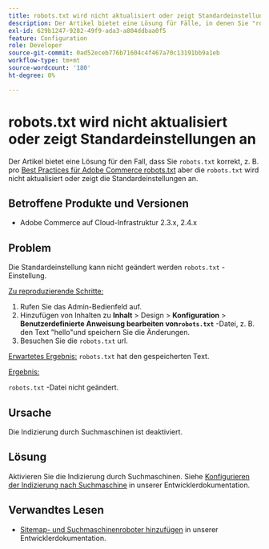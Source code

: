 ```yaml
---
title: robots.txt wird nicht aktualisiert oder zeigt Standardeinstellungen an
description: Der Artikel bietet eine Lösung für Fälle, in denen Sie "robots.txt"richtig konfiguriert haben, z. B. per [Best Practices für Adobe Commerce robots.txt](https://support.magento.com/hc/en-us/articles/360048754931), aber die Datei "robots.txt"wird nicht aktualisiert oder zeigt die Standardeinstellungen an.
exl-id: 629b1247-9282-49f9-ada3-a804ddbaa0f5
feature: Configuration
role: Developer
source-git-commit: 0ad52eceb776b71604c4f467a70c13191bb9a1eb
workflow-type: tm+mt
source-wordcount: '180'
ht-degree: 0%

---
```


# robots.txt wird nicht aktualisiert oder zeigt Standardeinstellungen an

Der Artikel bietet eine Lösung für den Fall, dass Sie `robots.txt` korrekt, z. B. pro [Best Practices für Adobe Commerce robots.txt](https://support.magento.com/hc/en-us/articles/360048754931) aber die `robots.txt` wird nicht aktualisiert oder zeigt die Standardeinstellungen an.

## Betroffene Produkte und Versionen

* Adobe Commerce auf Cloud-Infrastruktur 2.3.x, 2.4.x

## Problem

Die Standardeinstellung kann nicht geändert werden `robots.txt` -Einstellung.

<u>Zu reproduzierende Schritte:</u>

1. Rufen Sie das Admin-Bedienfeld auf.
1. Hinzufügen von Inhalten zu **Inhalt** > Design > **Konfiguration** > **Benutzerdefinierte Anweisung bearbeiten von`robots.txt`** -Datei, z. B. den Text &quot;hello&quot;und speichern Sie die Änderungen.
1. Besuchen Sie die `robots.txt` url.

<u>Erwartetes Ergebnis:</u>
`robots.txt` hat den gespeicherten Text.

<u>Ergebnis:</u>

`robots.txt` -Datei nicht geändert.

## Ursache

Die Indizierung durch Suchmaschinen ist deaktiviert.

## Lösung

Aktivieren Sie die Indizierung durch Suchmaschinen. Siehe [Konfigurieren der Indizierung nach Suchmaschine](https://devdocs.magento.com/cloud/trouble/robots-sitemap.html#configure-indexing-by-search-engine) in unserer Entwicklerdokumentation.

## Verwandtes Lesen

* [Sitemap- und Suchmaschinenroboter hinzufügen](https://devdocs.magento.com/cloud/trouble/robots-sitemap.html) in unserer Entwicklerdokumentation.
